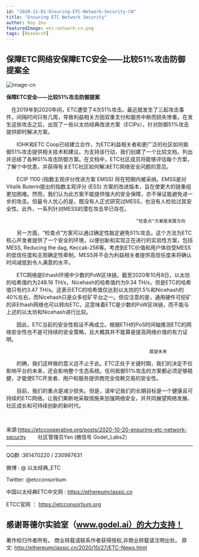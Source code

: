 ```yaml
---
id: "2020-11-01-Ensuring-ETC-Network-Security-CN"
title: "Ensuring ETC Network Security"
author: Roy Zou 
featuredImage: etc-network-cn.png
tags: [Research]
---
```


## 保障ETC网络安保障ETC安全——比较51%攻击防御提案全

![image-cn](/image-cn.png)

**保障ETC安全——比较51%攻击防御提案**

 在2019年到2020年间，ETC遭受了4次51%攻击。最近就发生了三起攻击事件，间隔时间只有几周，导致利益相关方因双重支付和服务中断而损失惨重。在发生这些攻击之后，出现了一些以太坊经典改进方案（ECIPs），针对防御51%攻击提供即时解决方案。

  IOHK和ETC Coop已经建立合作，为ETC利益相关者和更广泛的社区如何抵御51%攻击提供相关技术和建议。为支持该行动，我们创建了一个比较文档，列出并总结了各种51%攻击防御方案。在文档中，ETC社区成员将能够评估每个方案，了解个中忧患，并获得有关ETC社区如何解决ETC网络安全问题的意见。

  ECIP 1100 (指数主观评分改进方案 EMSS) 将在短期内被采纳。EMSS是对Vitalik Buterin提出的指数主观评分 (ESS) 方案的改进版本，旨在使更大的链重组更加困难。然而，我们认为此方案不能提供强大的安全保障，亦不保证能避免进一步的攻击。但最令人忧心的是，既没有人正式研究过MESS，也没有人检验过其安全性。此外，一系列针对MESS的潜在攻击早已存在。

                                                     “检查点"方案是发展方向


  另一方面，“检查点”方案可以通过确定性敲定避免51%攻击。这个方法为ETC核心开发者提供了一个安全的环境，以便创新和实现正在进行的实验性方案，包括MESS, Reducing the dag, Keccak-256等。考虑到ETC价值和用户体验受MESS的低信任度和主观确定性牵制，MESS并不会为利益相关者提供高信任度来将确认时间减低到令人满意的水平。

  ETC网络是Ethash环境中少数的PoW区块链。截至2020年10月8日，以太坊的哈希值约为248.16 TH/s，Nicehash的哈希值约为9.34 TH/s，但是ETC的哈希值只有约3.47 TH/s。这表示ETC的哈希值仅达到以太坊的1.5%和Nicehash的40%左右，而Nicehash只是众多挖矿平台之一。但应注意的是，通用硬件可挖矿的非Ethash网络也可以转向ETC，这意味着ETC是少数的PoW区块链，而不能与上述的以太坊和Nicehash进行比较。

  因此，ETC当前的安全性假设不再成立。根据ETH的PoS时间轴推测ETC的网络安全性也不是可持续的安全策略，且大概其并不能算是提高网络价值的有力证明。

                                                          展望未来


  的确，我们这样做的意义远不止于此。ETC正处于关键时期，我们的决定不仅影响平台的未来，还会影响整个生态系统。任何抵御51%攻击的方案都必须足够稳健，才能使ETC开发者、用户和服务提供商完全信赖交易的安全性。

  目前，我们的重点是减少损失。但是，请牢记我们的长期目标是一个健康且可持续的ETC网络。让我们果断地采取措施来加强网络安全，并共同展望网络发展、社区成长和可持续创新的新时代。

  

来源:https://etccooperative.org/posts/2020-10-20-ensuring-etc-network-security
  社区管理员Yan (微信号 Godel_Labs2）

---
QQ群 :361470220 / 230987631

微博 : @ 以太经典_ETC

Twitter: @etcconsortium

中国以太经典ETC中文网 : https://ethereumclassic.cn

ETCC官网 ： https://etcconsortium.org

感谢哥德尔实验室（www.godel.ai）的大力支持！
---


著作权归作者所有。
商业转载请联系作者获得授权,非商业转载请注明出处。
原文: http://ethereumclassic.cn/2020/10/27/ETC-News.html
